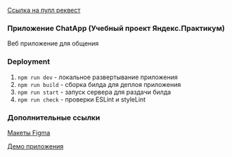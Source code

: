 [Ссылка на пулл реквест](https://github.com/Nick-KNA/middle.messenger.praktikum.yandex/pull/4)

### Приложение ChatApp (Учебный проект Яндекс.Практикум)
Веб приложение для общения

### Deployment

1. `npm run dev` - локальное развертывание приложения
2. `npm run build` - сборка билда для деплоя приложения
3. `npm run start` - запуск сервера для раздачи билда
4. `npm run check` -  проверки ESLint и styleLint

### Дополнительные ссылки
[Макеты Figma](https://www.figma.com/file/7FNaRypKxISxhvGz5WVVUV/Chat-App?node-id=0%3A1)

[Демо приложения](https://kind-payne-fbf39f.netlify.app/)
